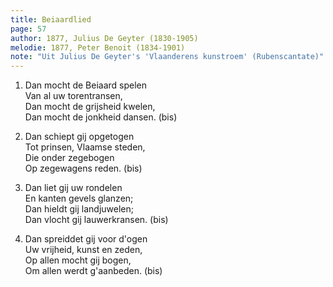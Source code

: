 ```yaml
---
title: Beiaardlied
page: 57
author: 1877, Julius De Geyter (1830-1905)
melodie: 1877, Peter Benoit (1834-1901)
note: "Uit Julius De Geyter's 'Vlaanderens kunstroem' (Rubenscantate)"
---  
```


1. Dan mocht de Beiaard spelen  
Van al uw torentransen,  
Dan mocht de grijsheid kwelen,  
Dan mocht de jonkheid dansen. (bis)  


2. Dan schiept gij opgetogen  
Tot prinsen, Vlaamse steden,  
Die onder zegebogen  
Op zegewagens reden. (bis)  


3. Dan liet gij uw rondelen  
En kanten gevels glanzen;  
Dan hieldt gij landjuwelen;  
Dan vlocht gij lauwerkransen. (bis)  


4. Dan spreiddet gij voor d'ogen  
Uw vrijheid, kunst en zeden,  
Op allen mocht gij bogen,  
Om allen werdt g'aanbeden. (bis)  